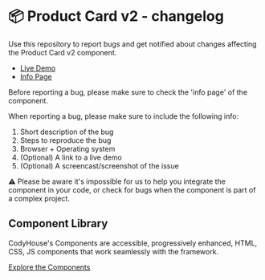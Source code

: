 # 📦 Product Card v2 - changelog

Use this repository to report bugs and get notified about changes affecting the Product Card v2 component.

- [Live Demo](https://codyhouse.co/ds/components/app/product-card-v2)
- [Info Page](https://codyhouse.co/ds/components/info/product-card-v2)

Before reporting a bug, please make sure to check the 'info page' of the component. 

When reporting a bug, please make sure to include the following info:

1. Short description of the bug
2. Steps to reproduce the bug
3. Browser + Operating system
4. (Optional) A link to a live demo
5. (Optional) A screencast/screenshot of the issue

⚠️ Please be aware it's impossible for us to help you integrate the component in your code, or check for bugs when the component is part of a complex project.

## Component Library

CodyHouse's Components are accessible, progressively enhanced, HTML, CSS, JS components that work seamlessly with the framework.

[Explore the Components](https://codyhouse.co/ds/components)
